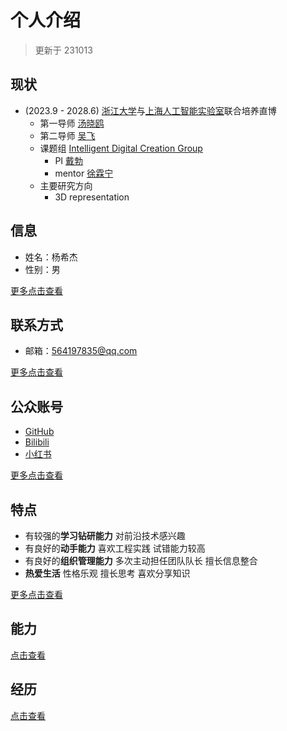 # 个人介绍

> 更新于 231013

## 现状

- (2023.9 - 2028.6) [浙江大学](https://www.zju.edu.cn)与[上海人工智能实验室](https://www.shlab.org.cn)联合培养直博
    - 第一导师 [汤晓鸥](https://scholar.google.com/citations?user=qpBtpGsAAAAJ&hl=en)
    - 第二导师 [吴飞](https://person.zju.edu.cn/wufei)
    - 课题组 [Intelligent Digital Creation Group](https://idc-sh.github.io)
        - PI [戴勃](http://daibo.info)
        - mentor [徐霖宁](https://eveneveno.github.io/lnxu/)
    - 主要研究方向
        - 3D representation

## 信息

- 姓名：杨希杰
- 性别：男

[更多点击查看](./profile.md)

## 联系方式

- 邮箱：564197835@qq.com

[更多点击查看](./contact.md)

## 公众账号

- [GitHub](https://github.com/Yang-Xijie)
- [Bilibili](https://space.bilibili.com/24502827)
- [小红书](https://www.xiaohongshu.com/user/profile/61be0cc10000000021024369)

[更多点击查看](./account.md)

## 特点

- 有较强的**学习钻研能力**  对前沿技术感兴趣
- 有良好的**动手能力**  喜欢工程实践  试错能力较高
- 有良好的**组织管理能力**  多次主动担任团队队长  擅长信息整合
- **热爱生活**  性格乐观  擅长思考  喜欢分享知识

[更多点击查看](./description.md)

## 能力

[点击查看](./ability.md)

## 经历

[点击查看](./experience.md)
